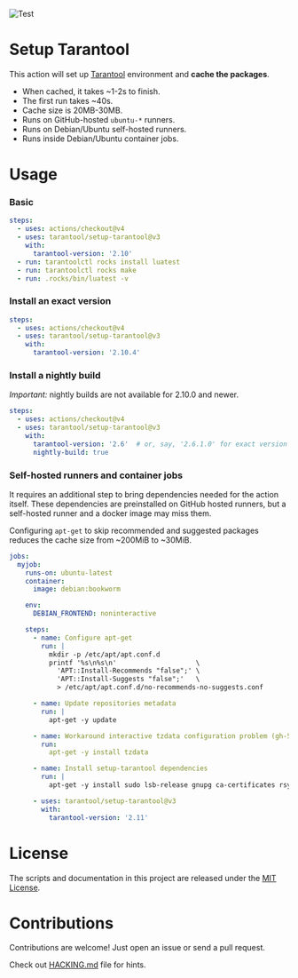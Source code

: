 ![Test](https://github.com/tarantool/setup-tarantool/workflows/Test/badge.svg)

# Setup Tarantool

This action will set up [Tarantool](https://www.tarantool.io) environment and **cache the packages**.

- When cached, it takes \~1-2s to finish.
- The first run takes \~40s.
- Cache size is 20MB-30MB.
- Runs on GitHub-hosted `ubuntu-*` runners.
- Runs on Debian/Ubuntu self-hosted runners.
- Runs inside Debian/Ubuntu container jobs.

# Usage

### Basic

```yaml
steps:
  - uses: actions/checkout@v4
  - uses: tarantool/setup-tarantool@v3
    with:
      tarantool-version: '2.10'
  - run: tarantoolctl rocks install luatest
  - run: tarantoolctl rocks make
  - run: .rocks/bin/luatest -v
```

### Install an exact version

```yaml
steps:
  - uses: actions/checkout@v4
  - uses: tarantool/setup-tarantool@v3
    with:
      tarantool-version: '2.10.4'
```

### Install a nightly build

*Important:* nightly builds are not available for 2.10.0 and newer.

```yaml
steps:
  - uses: actions/checkout@v4
  - uses: tarantool/setup-tarantool@v3
    with:
      tarantool-version: '2.6'  # or, say, '2.6.1.0' for exact version
      nightly-build: true
```

### Self-hosted runners and container jobs

It requires an additional step to bring dependencies needed for the action
itself. These dependencies are preinstalled on GitHub hosted runners, but a
self-hosted runner and a docker image may miss them.

Configuring `apt-get` to skip recommended and suggested packages reduces the
cache size from \~200MiB to \~30MiB.

```yaml
jobs:
  myjob:
    runs-on: ubuntu-latest
    container:
      image: debian:bookworm

    env:
      DEBIAN_FRONTEND: noninteractive

    steps:
      - name: Configure apt-get
        run: |
          mkdir -p /etc/apt/apt.conf.d
          printf '%s\n%s\n'                    \
            'APT::Install-Recommends "false";' \
            'APT::Install-Suggests "false";'   \
            > /etc/apt/apt.conf.d/no-recommends-no-suggests.conf

      - name: Update repositories metadata
        run: |
          apt-get -y update

      - name: Workaround interactive tzdata configuration problem (gh-50)
        run:
          apt-get -y install tzdata

      - name: Install setup-tarantool dependencies
        run: |
          apt-get -y install sudo lsb-release gnupg ca-certificates rsync

      - uses: tarantool/setup-tarantool@v3
        with:
          tarantool-version: '2.11'
```

# License

The scripts and documentation in this project are released under the [MIT License](LICENSE).

# Contributions

Contributions are welcome! Just open an issue or send a pull request.

Check out [HACKING.md](./HACKING.md) file for hints.
